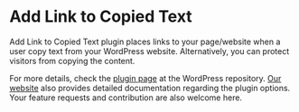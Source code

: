 # Add Link to Copied Text

Add Link to Copied Text plugin places links to your page/website when a user copy text from your WordPress website. Alternatively, you can protect visitors from copying the content.

For more details, check the [plugin page](https://wordpress.org/plugins/add-link-to-copied-text/) at the WordPress repository. [Our website](https://www.astech.club/wordpress-javascript-jquery-plugins/add-link-copied-text/) also provides detailed documentation regarding the plugin options. Your feature requests and contribution are also welcome here.
